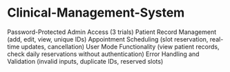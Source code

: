 # Clinical-Management-System
Password-Protected Admin Access (3 trials) Patient Record Management (add, edit, view, unique IDs) Appointment Scheduling (slot reservation, real-time updates, cancellation) User Mode Functionality (view patient records, check daily reservations without authentication) Error Handling and Validation (invalid inputs, duplicate IDs, reserved slots)
